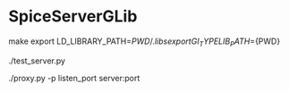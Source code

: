 # SpiceServerGLib

make
export LD_LIBRARY_PATH=${PWD}/.libs
export GI_TYPELIB_PATH=${PWD}

./test_server.py

./proxy.py -p listen_port server:port

